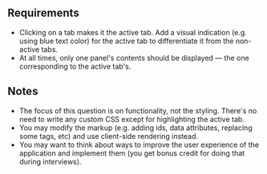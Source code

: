 ## Requirements

- Clicking on a tab makes it the active tab. Add a visual indication (e.g. using blue text color) for the active tab to differentiate it from the non-active tabs.
- At all times, only one panel's contents should be displayed — the one corresponding to the active tab's.

## Notes

- The focus of this question is on functionality, not the styling. There's no need to write any custom CSS except for highlighting the active tab.
- You may modify the markup (e.g. adding ids, data attributes, replacing some tags, etc) and use client-side rendering instead.
- You may want to think about ways to improve the user experience of the application and implement them (you get bonus credit for doing that during interviews).
